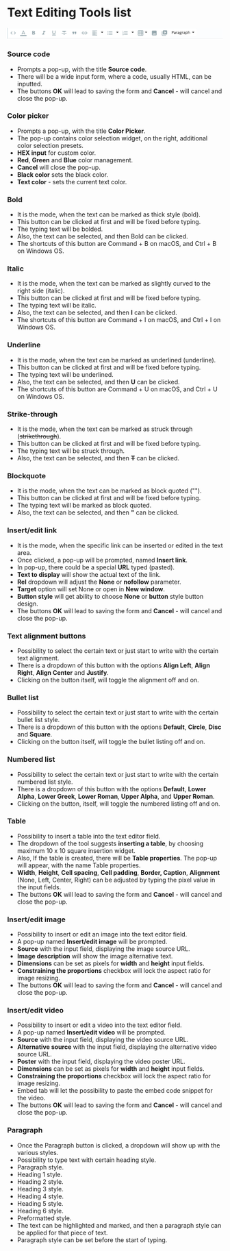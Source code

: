 # Text Editing Tools list

![Text Editing Tools UI](../../../.gitbook/assets/image.png)

### **Source code**

* Prompts a pop-up, with the title **Source code**.&#x20;
* There will be a wide input form, where a code, usually HTML, can be inputted.&#x20;
* The buttons **OK** will lead to saving the form and **Cancel** - will cancel and close the pop-up.

### **Color picker**&#x20;

* Prompts a pop-up, with the title **Color Picker**.&#x20;
* The pop-up contains color selection widget, on the right, additional color selection presets.
* **HEX input** for custom color.
* **Red**, **Green** and **Blue** color management.
* **Cancel** will close the pop-up.
* **Black color** sets the black color.
* **Text color** - sets the current text color.

### **Bold**&#x20;

* It is the mode, when the text can be marked as thick style (bold).&#x20;
* This button can be clicked at first and will be fixed before typing.&#x20;
* The typing text will be bolded.&#x20;
* Also, the text can be selected, and then Bold can be clicked.&#x20;
* The shortcuts of this button are Command + B on macOS, and Ctrl + B on Windows OS.

### **Italic**&#x20;

* It is the mode, when the text can be marked as slightly curved to the right side (italic).&#x20;
* This button can be clicked at first and will be fixed before typing.&#x20;
* The typing text will be italic.&#x20;
* Also, the text can be selected, and then **I** can be clicked.&#x20;
* The shortcuts of this button are Command + I on macOS, and Ctrl + I on Windows OS.

### **Underline**&#x20;

* It is the mode, when the text can be marked as underlined (underline).&#x20;
* This button can be clicked at first and will be fixed before typing.&#x20;
* The typing text will be underlined.&#x20;
* Also, the text can be selected, and then **U** can be clicked.&#x20;
* The shortcuts of this button are Command + U on macOS, and Ctrl + U on Windows OS.

### **Strike-through**&#x20;

* It is the mode, when the text can be marked as struck through (~~strikethrough~~).&#x20;
* This button can be clicked at first and will be fixed before typing.&#x20;
* The typing text will be struck through.&#x20;
* Also, the text can be selected, and then ~~**T**~~ can be clicked.

### **Blockquote**&#x20;

* It is the mode, when the text can be marked as block quoted ("").&#x20;
* This button can be clicked at first and will be fixed before typing.&#x20;
* The typing text will be marked as block quoted.&#x20;
* Also, the text can be selected, and then **"** can be clicked.

### **Insert/edit link**&#x20;

* It is the mode, when the specific link can be inserted or edited in the text area. &#x20;
* Once clicked, a pop-up will be prompted, named **Insert link**.&#x20;
* In pop-up, there could be a special **URL** typed (pasted).
* **Text to display** will show the actual text of the link.
* **Rel** dropdown will adjust the **None** or **nofollow** parameter.
* **Target** option will set None or open in **New window**.
* **Button style** will get ability to choose **None** or **button** style button design.&#x20;
* The buttons **OK** will lead to saving the form and **Cancel** - will cancel and close the pop-up.

### **Text alignment buttons**&#x20;

* Possibility to select the certain text or just start to write with the certain text alignment.&#x20;
* There is a dropdown of this button with the options **Align Left**, **Align Right**, **Align Center** and **Justify**.&#x20;
* Clicking on the button itself, will toggle the alignment off and on.

### **Bullet list**&#x20;

* Possibility to select the certain text or just start to write with the certain bullet list style.&#x20;
* There is a dropdown of this button with the options **Default**, **Circle**, **Disc** and **Square**.&#x20;
* Clicking on the button itself, will toggle the bullet listing off and on.

### **Numbered list**&#x20;

* Possibility to select the certain text or just start to write with the certain numbered list style.
* There is a dropdown of this button with the options **Default**, **Lower Alpha**, **Lower Greek**, **Lower Roman**, **Upper Alpha**, and **Upper Roman**.&#x20;
* Clicking on the button, itself, will toggle the numbered listing off and on.

### **Table**&#x20;

* Possibility to insert a table into the text editor field.&#x20;
* The dropdown of the tool suggests **inserting a table**, by choosing maximum 10 x 10 square insertion widget.&#x20;
* Also, If the table is created, there will be **Table properties**. The pop-up will appear, with the name Table properties.
* **Width**, **Height**, **Cell spacing**, **Cell padding**, **Border, Caption**, **Alignment** (None, Left, Center, Right) can be adjusted by typing the pixel value in the input fields.
* The buttons **OK** will lead to saving the form and **Cancel** - will cancel and close the pop-up.

### **Insert/edit image**&#x20;

* Possibility to insert or edit an image into the text editor field.&#x20;
* A pop-up named **Insert/edit image** will be prompted.
* **Source** with the input field, displaying the image source URL.
* **Image description** will show the image alternative text.
* **Dimensions** can be set as pixels for **width** and **height** input fields.
* **Constraining the proportions** checkbox will lock the aspect ratio for image resizing.
* The buttons **OK** will lead to saving the form and **Cancel** - will cancel and close the pop-up.

### **Insert/edit video**&#x20;

* Possibility to insert or edit a video into the text editor field.&#x20;
* A pop-up named **Insert/edit video** will be prompted.
* **Source** with the input field, displaying the video source URL.
* **Alternative source** with the input field, displaying the alternative video source URL.
* **Poster** with the input field, displaying the video poster URL.
* **Dimensions** can be set as pixels for **width** and **height** input fields.
* **Constraining the proportions** checkbox will lock the aspect ratio for image resizing.
* Embed tab will let the possibility to paste the embed code snippet for the video.
* The buttons **OK** will lead to saving the form and **Cancel** - will cancel and close the pop-up.

### **Paragraph**&#x20;

* Once the Paragraph button is clicked, a dropdown will show up with the various styles.
* Possibility to type text with certain heading style.
* Paragraph style.
* Heading 1 style.
* Heading 2 style.
* Heading 3 style.
* Heading 4 style.
* Heading 5 style.
* Heading 6 style.
* Preformatted style.
* The text can be highlighted and marked, and then a paragraph style can be applied for that piece of text.
* Paragraph style can be set before the start of typing.
